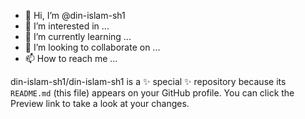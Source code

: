 - 👋 Hi, I’m @din-islam-sh1
- 👀 I’m interested in ...
- 🌱 I’m currently learning ...
- 💞️ I’m looking to collaborate on ...
- 📫 How to reach me ...


din-islam-sh1/din-islam-sh1 is a ✨ special ✨ repository because its `README.md` (this file) appears on your GitHub profile.
You can click the Preview link to take a look at your changes.

